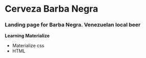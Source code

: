 # Cerveza Barba Negra

### Landing page for Barba Negra. Venezuelan local beer
**Learning Materialize**

- Materialize css
- HTML
